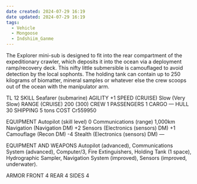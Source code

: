 ```yaml
---
date created: 2024-07-29 16:19
date updated: 2024-07-29 16:19
tags:
  - Vehicle
  - Mongoose
  - Indshiim_Ganme
---
```


The Explorer mini-sub is designed to fit into the rear compartment of the expeditionary crawler, which deposits it into the ocean via a deployment ramp/recovery deck. This nifty little submersible is camouflaged to avoid detection by the local sophonts. The holding tank can contain up to 250 kilograms of biomatter, mineral samples or whatever else the crew scoops out of the ocean with the manipulator arm.

TL 12
SKILL Seafarer (submarine)
AGILITY +1
SPEED (CRUISE) Slow (Very Slow)
RANGE (CRUISE) 200 (300)
CREW 1
PASSENGERS 1
CARGO —
HULL 30
SHIPPING 5 tons
COST Cr559950

EQUIPMENT
Autopilot (skill level) 0
Communications (range) 1,000km
Navigation (Navigation DM) +2
Sensors (Electronics (sensors) DM) +1
Camouflage (Recon DM) -4
Stealth (Electronics (sensors) DM) —

EQUIPMENT AND WEAPONS
Autopilot (advanced), Communications System (advanced), Computer/3, Fire Extinguishers, Holding Tank (1 space), Hydrographic Sampler, Navigation System (improved), Sensors (improved, underwater).

ARMOR
FRONT 4 REAR 4 SIDES 4
